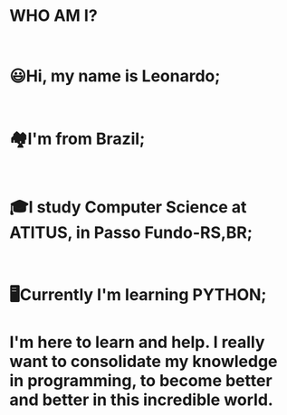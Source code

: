 <H1>WHO AM I?</H1>

 
 <H1><br>😃Hi, my name is Leonardo;<br></H1>
 <H1><br>🏘️I'm from Brazil;<br></H1>
 <H1><br>🎓I study Computer Science at ATITUS, in Passo Fundo-RS,BR;<br></H1>
 <H1><br>🖥️Currently I'm learning PYTHON;<br></H1>
 


 
 
 
 <H1>I'm here to learn and help. I really want to consolidate my knowledge in programming, to become better and better in this incredible world.</H1>
